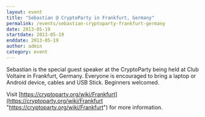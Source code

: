 ```yaml
---
layout: event
title: "Sebastian @ CryptoParty in Frankfurt, Germany"
permalink: /events/sebastian-cryptoparty-frankfurt-germany
date: 2013-05-19
startdate: 2013-05-19
enddate: 2013-05-19
author: admin
category: event
---
```


Sebastian is the special guest speaker at the CryptoParty being held at Club Voltaire in Frankfurt, Germany. Everyone is encouraged to bring a laptop or Android device, cables and USB Stick. Beginners welcomed.

Visit [https://cryptoparty.org/wiki/Frankfurt](https://cryptoparty.org/wiki/Frankfurt "https://cryptoparty.org/wiki/Frankfurt") for more information.

